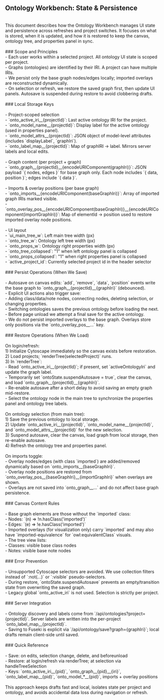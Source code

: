 ## Ontology Workbench: State & Persistence<br>
<br>
This document describes how the Ontology Workbench manages UI state and persistence across refreshes and project switches. It focuses on what is stored, when it is updated, and how it is restored to keep the canvas, ontology tree, and properties panel in sync.<br>
<br>
### Scope and Principles<br>
- Each user works within a selected project. All ontology UI state is scoped per project.<br>
- Graphs (ontologies) are identified by their IRI. A project can have multiple IRIs.<br>
- We persist only the base graph nodes/edges locally; imported overlays are reconstructed dynamically.<br>
- On selection or refresh, we restore the saved graph first, then update UI panels. Autosave is suspended during restore to avoid clobbering drafts.<br>
<br>
### Local Storage Keys<br>
<br>
- Project-scoped selection<br>
  - `onto_active_iri__{projectId}`: Last active ontology IRI for the project.<br>
  - `onto_model_name__{projectId}`: Display label for the active ontology (used in properties panel).<br>
  - `onto_model_attrs__{projectId}`: JSON object of model-level attributes (includes `displayLabel`, `graphIri`).<br>
  - `onto_label_map__{projectId}`: Map of graphIRI → label. Mirrors server labels and local edits.<br>
<br>
- Graph content (per project + graph)<br>
  - `onto_graph__{projectId}__{encodeURIComponent(graphIri)}`: JSON payload `{ nodes, edges }` for base graph only. Each node includes `{ data, position }`; edges include `{ data }`.<br>
<br>
- Imports & overlay positions (per base graph)<br>
  - `onto_imports__{encodeURIComponent(baseGraphIri)}`: Array of imported graph IRIs marked visible.<br>
  - `onto_overlay_pos__{encodeURIComponent(baseGraphIri)}__{encodeURIComponent(importGraphIri)}`: Map of elementId → position used to restore imported overlay node positions.<br>
<br>
- UI layout<br>
  - `ui_main_tree_w`: Left main tree width (px)<br>
  - `onto_tree_w`: Ontology left tree width (px)<br>
  - `onto_props_w`: Ontology right properties width (px)<br>
  - `onto_tree_collapsed`: "1" when left ontology panel is collapsed<br>
  - `onto_props_collapsed`: "1" when right properties panel is collapsed<br>
  - `active_project_id`: Currently selected project id in the header selector<br>
<br>
### Persist Operations (When We Save)<br>
<br>
- Autosave on canvas edits: `add`, `remove`, `data`, `position` events write the base graph to `onto_graph__{projectId}__{graphIri}` (debounced).<br>
- Explicit UI actions also trigger save:<br>
  - Adding class/data/note nodes, connecting nodes, deleting selection, or changing properties.<br>
  - Switching ontologies saves the previous ontology before loading the next.<br>
  - Before page unload we attempt a final save for the active ontology.<br>
- We do not persist imported overlays to the base graph. Overlays store only positions via the `onto_overlay_pos__...` key.<br>
<br>
### Restore Operations (When We Load)<br>
<br>
On login/refresh:<br>
1) Initialize Cytoscape immediately so the canvas exists before restoration.<br>
2) Load projects; `renderTree(selectedProject)` runs.<br>
3) In `renderTree`:<br>
   - Read `onto_active_iri__{projectId}`; if present, set `activeOntologyIri` and update the graph label.<br>
   - Temporarily set `ontoState.suspendAutosave = true`, clear the canvas, and load `onto_graph__{projectId}__{graphIri}`.<br>
   - Re-enable autosave after a short delay to avoid saving an empty graph mid-restore.<br>
   - Select the ontology node in the main tree to synchronize the properties panel and ontology tree labels.<br>
<br>
On ontology selection (from main tree):<br>
1) Save the previous ontology to local storage.<br>
2) Update `onto_active_iri__{projectId}`, `onto_model_name__{projectId}`, and `onto_model_attrs__{projectId}` for the new selection.<br>
3) Suspend autosave, clear the canvas, load graph from local storage, then re-enable autosave.<br>
4) Refresh the ontology tree and properties panel.<br>
<br>
On imports toggle:<br>
- Overlay nodes/edges (with class `imported`) are added/removed dynamically based on `onto_imports__{baseGraphIri}`.<br>
- Overlay node positions are restored from `onto_overlay_pos__{baseGraphIri}__{importGraphIri}` when overlays are shown.<br>
- Overlays are not saved into `onto_graph__...` and do not affect base graph persistence.<br>
<br>
### Canvas Content Rules<br>
<br>
- Base graph elements are those without the `imported` class:<br>
  - Nodes: `(n) => !n.hasClass('imported')`<br>
  - Edges: `(e) => !e.hasClass('imported')`<br>
- Imported overlays (for visualization only) carry `imported` and may also have `imported-equivalence` for `owl:equivalentClass` visuals.<br>
- The tree view lists:<br>
  - Classes: visible base class nodes<br>
  - Notes: visible base note nodes<br>
<br>
### Error Prevention<br>
<br>
- Unsupported Cytoscape selectors are avoided. We use collection filters instead of `:not(...)` or `:visible` pseudo-selectors.<br>
- During restore, `ontoState.suspendAutosave` prevents an empty/transition state from overwriting the saved graph.<br>
- Legacy global `onto_active_iri` is not used. Selection is strictly per project.<br>
<br>
### Server Integration<br>
<br>
- Ontology discovery and labels come from `/api/ontologies?project={projectId}`. Server labels are written into the per-project `onto_label_map__{projectId}`.<br>
- Saving to Fuseki is explicit via `/api/ontology/save?graph={graphIri}`; local drafts remain client-side until saved.<br>
<br>
### Quick Reference<br>
<br>
- Save: on edits, selection change, delete, and beforeunload<br>
- Restore: at login/refresh via renderTree; at selection via handleTreeSelection<br>
- Keys: `onto_active_iri__{pid}`, `onto_graph__{pid}__{iri}`, `onto_label_map__{pid}`, `onto_model_*__{pid}`, imports + overlay positions<br>
<br>
This approach keeps drafts fast and local, isolates state per project and ontology, and avoids accidental data loss during navigation or refresh.<br>
<br>
<br>

